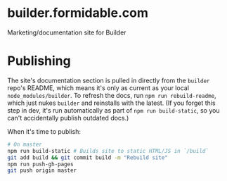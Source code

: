builder.formidable.com
======================

Marketing/documentation site for Builder

# Publishing
The site's documentation section is pulled in directly from the `builder` repo's README, which means it's only as current as your local `node_modules/builder`. To refresh the docs, run `npm run rebuild-readme`, which just nukes `builder` and reinstalls with the latest. (If you forget this step in dev, it's run automatically as part of `npm run build-static`, so you can't accidentally publish outdated docs.)

When it's time to publish:
```sh
# On master
npm run build-static # Builds site to static HTML/JS in `/build`
git add build && git commit build -m "Rebuild site"
npm run push-gh-pages
git push origin master
```
